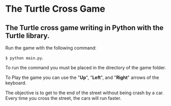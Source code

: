 # The Turtle Cross Game

## The Turtle cross game writing in Python with the Turtle library.

Run the game with the following command:

`$ python main.py`.

To run the command you must be placed in the directory of the game folder.

To Play the game you can use the "**Up**", "**Left**", and "**Right**"
arrows of the keyboard.

The objective is to get to the end of the street without being crash by a car.
Every time you cross the street, the cars will run faster.